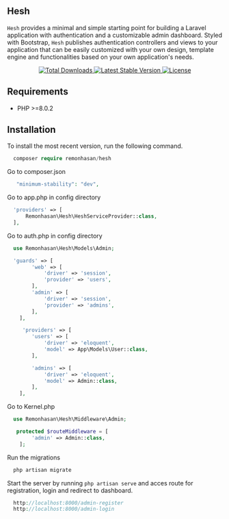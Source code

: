 ## Hesh

`Hesh` provides a minimal and simple starting point for building a Laravel application with authentication and a customizable admin dashboard. Styled with Bootstrap, `Hesh` publishes authentication controllers and views to your application that can be easily customized with your own design, template engine and functionalities based on your own application's needs.

<p align="center">
    <a href="https://packagist.org/packages/remonhasan/hesh">
        <img src="https://img.shields.io/packagist/dt/remonhasan/hesh" alt="Total Downloads">
    </a>
    <a href="https://packagist.org/packages/remonhasan/hesh">
        <img src="https://img.shields.io/packagist/v/remonhasan/hesh" alt="Latest Stable Version">
    </a>
    <a href="https://packagist.org/packages/remonhasan/hesh">
        <img src="https://img.shields.io/packagist/l/remonhasan/hesh" alt="License">
    </a>
</p>

## Requirements

- PHP >=8.0.2


## Installation

To install the most recent version, run the following command.

```php
  composer require remonhasan/hesh
```
Go to composer.json

```php
   "minimum-stability": "dev",
```

Go to app.php in config directory

```php
  'providers' => [
      Remonhasan\Hesh\HeshServiceProvider::class,
  ],
```

Go to auth.php in config directory

```php
  use Remonhasan\Hesh\Models\Admin;

  'guards' => [
        'web' => [
            'driver' => 'session',
            'provider' => 'users',
        ],
        'admin' => [
            'driver' => 'session',
            'provider' => 'admins',
        ],
    ],

     'providers' => [
        'users' => [
            'driver' => 'eloquent',
            'model' => App\Models\User::class,
        ],

        'admins' => [
            'driver' => 'eloquent',
            'model' => Admin::class,
        ],
    ],
```

Go to Kernel.php

```php
  use Remonhasan\Hesh\Middleware\Admin;

   protected $routeMiddleware = [
        'admin' => Admin::class,
    ];
```

Run the migrations

```php
  php artisan migrate
```

Start the server by running `php artisan serve` and acces route for registration, login and redirect to dashboard.

```php
  http://localhost:8000/admin-register
  http://localhost:8000/admin-login
```
